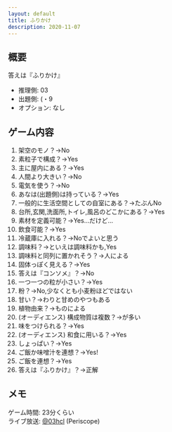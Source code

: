```yaml
---
layout: default
title: ふりかけ
description: 2020-11-07
---
```


## 概要

答えは『ふりかけ』

- 推理側: 03
- 出題側: (・9
- オプション: なし

## ゲーム内容

1. 架空のモノ？→No
2. 素粒子で構成？→Yes
3. 主に屋内にある？→Yes
4. 人間より大きい？→No
5. 電気を使う？→No
6. あなは(出題側)は持っている？→Yes
7. 一般的に生活空間としての自室にある？→たぶんNo
8. 台所,玄関,洗面所,トイレ,風呂のどこかにある？→Yes
9. 素材を定義可能？→Yes…だけど…
10. 飲食可能？→Yes
11. 冷蔵庫に入れる？→Noでよいと思う
12. 調味料？→といえは調味料かも,Yes
13. 調味料と同列に置かれそう？→人による
14. 固体っぽく見える？→Yes
15. 答えは『コンソメ』？→No
16. 一つ一つの粒が小さい？→Yes
17. 粉？→No,少なくとも小麦粉ほどではない
18. 甘い？→わりと甘めのやつもある
19. 植物由来？→ものによる
20. (オーディエンス) 構成物質は複数？→が多い
21. 味をつけられる？→Yes
22. (オーディエンス) 和食に用いる？→Yes
23. しょっぱい？→Yes
24. ご飯か味噌汁を連想？→Yes!
25. ご飯を連想？→Yes
26. 答えは『ふりかけ』？→正解

## メモ

ゲーム時間: 23分くらい  
ライブ放送: [@03hcl](https://www.periscope.tv/03hcl/1yoJMXPljgwGQ) (Periscope)
